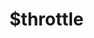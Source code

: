 # $throttle

<ContainerBox title="介绍">
<template #desc>
不管流得再猛，也必须给我限速

使用方法与 [防抖](/Functions/custom/Debounce.html) 一致

::: warning
与一般节流不同，此节流不可在同一函数作用域使用多个，但可以节流套节流使用
:::
</template>
</ContainerBox>

<ContainerBox title="节流（延迟执行）">
<ShowCode>
<template #codes>

```js
export const $throttleDelay = (() => {
  let timer;
  return function (fn, delay) {
    if (!timer) {
      timer = setTimeout(() => {
        timer = null;
        fn();
      }, delay);
    }
  };
})();
```

</template>
</ShowCode>
</ContainerBox>

<ContainerBox title="节流（立即执行）">
<ShowCode>
<template #codes>

```js
export const $throttleInstant = (() => {
  let last = 0;
  return (callback, wait = 800) => {
    let now = +new Date();
    if (now - last > wait) {
      callback();
      last = now;
    }
  };
})();
```

</template>
</ShowCode>
</ContainerBox>
